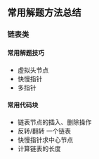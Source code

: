 ## 常用解题方法总结

### 链表类

#### 常用解题技巧
- 虚拟头节点
- 快慢指针
- 多指针

#### 常用代码块
- 链表节点的插入、删除操作
- 反转/翻转 一个链表
- 快慢指针求中心节点
- 计算链表的长度
